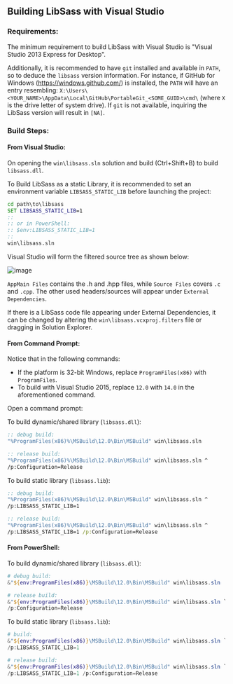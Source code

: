 ## Building LibSass with Visual Studio

### Requirements:

The minimum requirement to build LibSass with Visual Studio is "Visual Studio 2013 Express for Desktop".

Additionally, it is recommended to have `git` installed and available in `PATH`, so to deduce the `libsass` version information. For instance, if GitHub for Windows (https://windows.github.com/) is installed, the `PATH` will have an entry resembling: `X:\Users\<YOUR_NAME>\AppData\Local\GitHub\PortableGit_<SOME_GUID>\cmd\` (where `X` is the drive letter of system drive). If `git` is not available, inquiring the LibSass version will result in `[NA]`.

### Build Steps:

#### From Visual Studio:

On opening the `win\libsass.sln` solution and build (Ctrl+Shift+B) to build `libsass.dll`.

To Build LibSass as a static Library, it is recommended to set an environment variable `LIBSASS_STATIC_LIB` before launching the project:

```cmd
cd path\to\libsass
SET LIBSASS_STATIC_LIB=1
::
:: or in PowerShell:
:: $env:LIBSASS_STATIC_LIB=1
::
win\libsass.sln
```

Visual Studio will form the filtered source tree as shown below:

![image](https://cloud.githubusercontent.com/assets/3840695/9298985/aae9e072-44bf-11e5-89eb-e7995c098085.png)

`AppMain Files` contains the .h and .hpp files, while `Source Files` covers `.c` and `.cpp`. The other used headers/sources will appear under `External Dependencies`.

If there is a LibSass code file appearing under External Dependencies, it can be changed by altering the `win\libsass.vcxproj.filters` file or dragging in Solution Explorer.

#### From Command Prompt:

Notice that in the following commands:

* If the platform is 32-bit Windows, replace `ProgramFiles(x86)` with `ProgramFiles`.
* To build with Visual Studio 2015, replace `12.0` with `14.0` in the aforementioned command.

Open a command prompt:

To build dynamic/shared library (`libsass.dll`):

```cmd
:: debug build:
"%ProgramFiles(x86)%\MSBuild\12.0\Bin\MSBuild" win\libsass.sln

:: release build:
"%ProgramFiles(x86)%\MSBuild\12.0\Bin\MSBuild" win\libsass.sln ^
/p:Configuration=Release
```

To build static library (`libsass.lib`):

```cmd
:: debug build:
"%ProgramFiles(x86)%\MSBuild\12.0\Bin\MSBuild" win\libsass.sln ^
/p:LIBSASS_STATIC_LIB=1

:: release build:
"%ProgramFiles(x86)%\MSBuild\12.0\Bin\MSBuild" win\libsass.sln ^
/p:LIBSASS_STATIC_LIB=1 /p:Configuration=Release
```

#### From PowerShell:

To build dynamic/shared library (`libsass.dll`):

```powershell
# debug build:
&"${env:ProgramFiles(x86)}\MSBuild\12.0\Bin\MSBuild" win\libsass.sln

# release build:
&"${env:ProgramFiles(x86)}\MSBuild\12.0\Bin\MSBuild" win\libsass.sln `
/p:Configuration=Release
```

To build static library (`libsass.lib`):

```powershell
# build:
&"${env:ProgramFiles(x86)}\MSBuild\12.0\Bin\MSBuild" win\libsass.sln `
/p:LIBSASS_STATIC_LIB=1

# release build:
&"${env:ProgramFiles(x86)}\MSBuild\12.0\Bin\MSBuild" win\libsass.sln `
/p:LIBSASS_STATIC_LIB=1 /p:Configuration=Release
```
